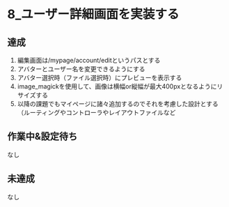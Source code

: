 # 8_ユーザー詳細画面を実装する

## 達成

1. 編集画面は/mypage/account/editというパスとする
2. アバターとユーザー名を変更できるようにする
3. アバター選択時（ファイル選択時）にプレビューを表示する
4. image_magickを使用して、画像は横幅or縦幅が最大400pxとなるようにリサイズする
5. 以降の課題でもマイページに諸々追加するのでそれを考慮した設計とする（ルーティングやコントローラやレイアウトファイルなど

## 作業中&設定待ち
なし

## 未達成
なし